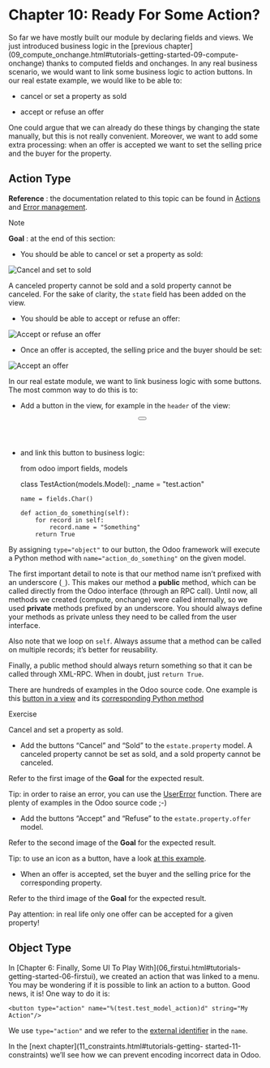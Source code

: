 # Chapter 10: Ready For Some Action?

So far we have mostly built our module by declaring fields and views. We just
introduced business logic in the [previous
chapter](09_compute_onchange.html#tutorials-getting-started-09-compute-
onchange) thanks to computed fields and onchanges. In any real business
scenario, we would want to link some business logic to action buttons. In our
real estate example, we would like to be able to:

  * cancel or set a property as sold

  * accept or refuse an offer

One could argue that we can already do these things by changing the state
manually, but this is not really convenient. Moreover, we want to add some
extra processing: when an offer is accepted we want to set the selling price
and the buyer for the property.

## Action Type

**Reference** : the documentation related to this topic can be found in
[Actions](../../reference/backend/actions.html#reference-actions) and [Error
management](../../reference/backend/orm.html#reference-exceptions).

Note

**Goal** : at the end of this section:

  * You should be able to cancel or set a property as sold:

![Cancel and set to sold](../../../_images/property.gif)

A canceled property cannot be sold and a sold property cannot be canceled. For
the sake of clarity, the `state` field has been added on the view.

  * You should be able to accept or refuse an offer:

![Accept or refuse an offer](../../../_images/offer_01.gif)

  * Once an offer is accepted, the selling price and the buyer should be set:

![Accept an offer](../../../_images/offer_02.gif)

In our real estate module, we want to link business logic with some buttons.
The most common way to do this is to:

  * Add a button in the view, for example in the `header` of the view:

    
    
    <form>
        <header>
            <button name="action_do_something" type="object" string="Do Something"/>
        </header>
        <sheet>
            <field name="name"/>
        </sheet>
    </form>
    

  * and link this button to business logic:

    
    
    from odoo import fields, models
    
    class TestAction(models.Model):
        _name = "test.action"
    
        name = fields.Char()
    
        def action_do_something(self):
            for record in self:
                record.name = "Something"
            return True
    

By assigning `type="object"` to our button, the Odoo framework will execute a
Python method with `name="action_do_something"` on the given model.

The first important detail to note is that our method name isn’t prefixed with
an underscore (`_`). This makes our method a **public** method, which can be
called directly from the Odoo interface (through an RPC call). Until now, all
methods we created (compute, onchange) were called internally, so we used
**private** methods prefixed by an underscore. You should always define your
methods as private unless they need to be called from the user interface.

Also note that we loop on `self`. Always assume that a method can be called on
multiple records; it’s better for reusability.

Finally, a public method should always return something so that it can be
called through XML-RPC. When in doubt, just `return True`.

There are hundreds of examples in the Odoo source code. One example is this
[button in a
view](https://github.com/odoo/odoo/blob/cd9af815ba591935cda367d33a1d090f248dd18d/addons/crm/views/crm_lead_views.xml#L9-L11)
and its [corresponding Python
method](https://github.com/odoo/odoo/blob/cd9af815ba591935cda367d33a1d090f248dd18d/addons/crm/models/crm_lead.py#L746-L760)

Exercise

Cancel and set a property as sold.

  * Add the buttons “Cancel” and “Sold” to the `estate.property` model. A canceled property cannot be set as sold, and a sold property cannot be canceled.

Refer to the first image of the **Goal** for the expected result.

Tip: in order to raise an error, you can use the
[UserError](../../reference/backend/orm.html#reference-exceptions) function.
There are plenty of examples in the Odoo source code ;-)

  * Add the buttons “Accept” and “Refuse” to the `estate.property.offer` model.

Refer to the second image of the **Goal** for the expected result.

Tip: to use an icon as a button, have a look [at this
example](https://github.com/odoo/odoo/blob/cd9af815ba591935cda367d33a1d090f248dd18d/addons/event/views/event_views.xml#L521).

  * When an offer is accepted, set the buyer and the selling price for the corresponding property.

Refer to the third image of the **Goal** for the expected result.

Pay attention: in real life only one offer can be accepted for a given
property!

## Object Type

In [Chapter 6: Finally, Some UI To Play With](06_firstui.html#tutorials-
getting-started-06-firstui), we created an action that was linked to a menu.
You may be wondering if it is possible to link an action to a button. Good
news, it is! One way to do it is:

    
    
    <button type="action" name="%(test.test_model_action)d" string="My Action"/>
    

We use `type="action"` and we refer to the [external
identifier](../../glossary.html#term-external-identifier) in the `name`.

In the [next chapter](11_constraints.html#tutorials-getting-
started-11-constraints) we’ll see how we can prevent encoding incorrect data
in Odoo.

